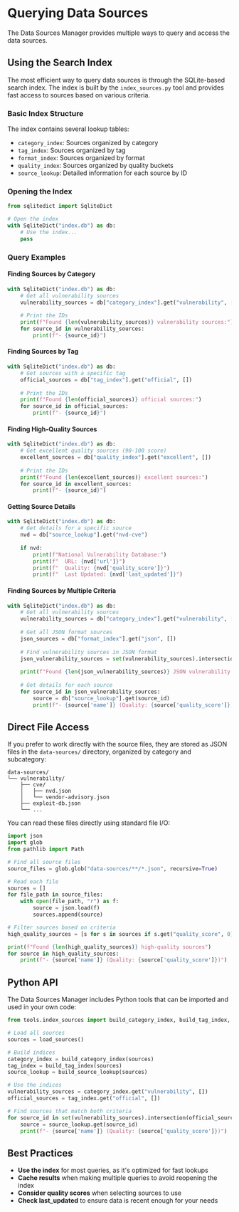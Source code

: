 # Querying Data Sources

The Data Sources Manager provides multiple ways to query and access the data sources.

## Using the Search Index

The most efficient way to query data sources is through the SQLite-based search index. The index is built by the `index_sources.py` tool and provides fast access to sources based on various criteria.

### Basic Index Structure

The index contains several lookup tables:

- `category_index`: Sources organized by category
- `tag_index`: Sources organized by tag
- `format_index`: Sources organized by format
- `quality_index`: Sources organized by quality buckets
- `source_lookup`: Detailed information for each source by ID

### Opening the Index

```python
from sqlitedict import SqliteDict

# Open the index
with SqliteDict("index.db") as db:
    # Use the index...
    pass
```

### Query Examples

#### Finding Sources by Category

```python
with SqliteDict("index.db") as db:
    # Get all vulnerability sources
    vulnerability_sources = db["category_index"].get("vulnerability", [])
    
    # Print the IDs
    print(f"Found {len(vulnerability_sources)} vulnerability sources:")
    for source_id in vulnerability_sources:
        print(f"- {source_id}")
```

#### Finding Sources by Tag

```python
with SqliteDict("index.db") as db:
    # Get sources with a specific tag
    official_sources = db["tag_index"].get("official", [])
    
    # Print the IDs
    print(f"Found {len(official_sources)} official sources:")
    for source_id in official_sources:
        print(f"- {source_id}")
```

#### Finding High-Quality Sources

```python
with SqliteDict("index.db") as db:
    # Get excellent quality sources (90-100 score)
    excellent_sources = db["quality_index"].get("excellent", [])
    
    # Print the IDs
    print(f"Found {len(excellent_sources)} excellent sources:")
    for source_id in excellent_sources:
        print(f"- {source_id}")
```

#### Getting Source Details

```python
with SqliteDict("index.db") as db:
    # Get details for a specific source
    nvd = db["source_lookup"].get("nvd-cve")
    
    if nvd:
        print(f"National Vulnerability Database:")
        print(f"  URL: {nvd['url']}")
        print(f"  Quality: {nvd['quality_score']}")
        print(f"  Last Updated: {nvd['last_updated']}")
```

#### Finding Sources by Multiple Criteria

```python
with SqliteDict("index.db") as db:
    # Get all vulnerability sources
    vulnerability_sources = db["category_index"].get("vulnerability", [])
    
    # Get all JSON format sources
    json_sources = db["format_index"].get("json", [])
    
    # Find vulnerability sources in JSON format
    json_vulnerability_sources = set(vulnerability_sources).intersection(json_sources)
    
    print(f"Found {len(json_vulnerability_sources)} JSON vulnerability sources")
    
    # Get details for each source
    for source_id in json_vulnerability_sources:
        source = db["source_lookup"].get(source_id)
        print(f"- {source['name']} (Quality: {source['quality_score']})")
```

## Direct File Access

If you prefer to work directly with the source files, they are stored as JSON files in the `data-sources/` directory, organized by category and subcategory:

```
data-sources/
└── vulnerability/
    ├── cve/
    │   ├── nvd.json
    │   └── vendor-advisory.json
    ├── exploit-db.json
    └── ...
```

You can read these files directly using standard file I/O:

```python
import json
import glob
from pathlib import Path

# Find all source files
source_files = glob.glob("data-sources/**/*.json", recursive=True)

# Read each file
sources = []
for file_path in source_files:
    with open(file_path, "r") as f:
        source = json.load(f)
        sources.append(source)

# Filter sources based on criteria
high_quality_sources = [s for s in sources if s.get("quality_score", 0) >= 90]

print(f"Found {len(high_quality_sources)} high-quality sources")
for source in high_quality_sources:
    print(f"- {source['name']} (Quality: {source['quality_score']})")
```

## Python API

The Data Sources Manager includes Python tools that can be imported and used in your own code:

```python
from tools.index_sources import build_category_index, build_tag_index, build_source_lookup

# Load all sources
sources = load_sources()

# Build indices
category_index = build_category_index(sources)
tag_index = build_tag_index(sources)
source_lookup = build_source_lookup(sources)

# Use the indices
vulnerability_sources = category_index.get("vulnerability", [])
official_sources = tag_index.get("official", [])

# Find sources that match both criteria
for source_id in set(vulnerability_sources).intersection(official_sources):
    source = source_lookup.get(source_id)
    print(f"- {source['name']} (Quality: {source['quality_score']})")
```

## Best Practices

- **Use the index** for most queries, as it's optimized for fast lookups
- **Cache results** when making multiple queries to avoid reopening the index
- **Consider quality scores** when selecting sources to use
- **Check last_updated** to ensure data is recent enough for your needs
